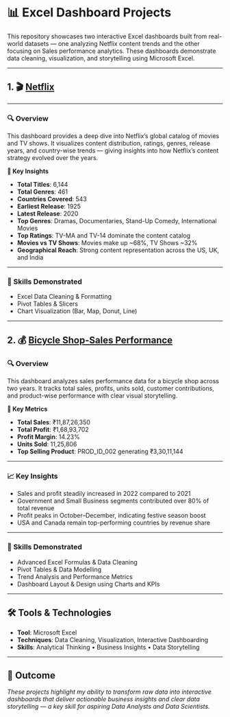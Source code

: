 # 📊 Excel Dashboard Projects

This repository showcases two interactive Excel dashboards built from real-world datasets — one analyzing Netflix content trends and the other focusing on Sales performance analytics. These dashboards demonstrate data cleaning, visualization, and storytelling using Microsoft Excel.

---

## 1. 🎬 [Netflix](https://github.com/Sinchana-SV/Excel-Dashboard/blob/main/Netflix/Netflix%20Excel%20Dashboard.png)

---

### 🔍 Overview

This dashboard provides a deep dive into Netflix’s global catalog of movies and TV shows. It visualizes content distribution, ratings, genres, release years, and country-wise trends — giving insights into how Netflix’s content strategy evolved over the years.

**🧩 Key Insights**
- **Total Titles**: 6,144
- **Total Genres**: 461
- **Countries Covered**: 543
- **Earliest Release**: 1925
- **Latest Release**: 2020
- **Top Genres**: Dramas, Documentaries, Stand-Up Comedy, International Movies
- **Top Ratings**: TV-MA and TV-14 dominate the content catalog
- **Movies vs TV Shows**: Movies make up ~68%, TV Shows ~32%
- **Geographical Reach**: Strong content representation across the US, UK, and India

---

### 🧠 Skills Demonstrated

- Excel Data Cleaning & Formatting
- Pivot Tables & Slicers
- Chart Visualization (Bar, Map, Donut, Line)

---

## 2. 💰 [Bicycle Shop-Sales Performance](https://github.com/Sinchana-SV/Excel-Dashboard/blob/main/Bicycle%20Sales/Sales%20Excel%20Dashboard.png)

### 🔍 Overview

This dashboard analyzes sales performance data for a bicycle shop across two years. It tracks total sales, profits, units sold, customer contributions, and product-wise performance with clear visual storytelling.

**🧩 Key Metrics**
- **Total Sales**: ₹11,87,26,350
- **Total Profit**: ₹1,68,93,702
- **Profit Margin**: 14.23%
- **Units Sold**: 11,25,806
- **Top Selling Product**: PROD_ID_002 generating ₹3,30,11,144

---

### 📈 Key Insights
- Sales and profit steadily increased in 2022 compared to 2021
- Government and Small Business segments contributed over 80% of total revenue
- Profit peaks in October–December, indicating festive season boost
- USA and Canada remain top-performing countries by revenue share

---

### 🧠 Skills Demonstrated
- Advanced Excel Formulas & Data Cleaning
- Pivot Tables & Data Modelling
- Trend Analysis and Performance Metrics
- Dashboard Layout & Design using Charts and KPIs

---

## 🛠️ Tools & Technologies

- **Tool**: Microsoft Excel
- **Techniques**: Data Cleaning, Visualization, Interactive Dashboarding
- **Skills**: Analytical Thinking • Business Insights • Data Storytelling

---

## 🚀 Outcome
*These projects highlight my ability to transform raw data into interactive dashboards that deliver actionable business insights and clear data storytelling — a key skill for aspiring Data Analysts and Data Scientists.*
